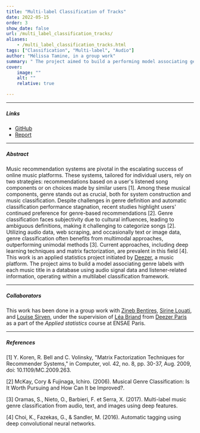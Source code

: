 ```yaml
---
title: "Multi-label Classification of Tracks" 
date: 2022-05-15
order: 3
show_date: false
url: /multi_label_classification_tracks/
aliases: 
    - /multi_label_classification_tracks.html
tags: ["Classification", "Multi-label", "Audio"]
author: "Mélissa Tamine, in a group work"
summary: " The project aimed to build a performing model associating genre labels with each music title in a database using audio signal data and listener-related information, operating within a multi-label classification framework." 
cover:
    image: ""
    alt: ""
    relative: true

---
```


---

##### Links

+ [GitHub](https://github.com/taminemelissa/multi-label-classification)
+ [Report](/projects/memoire_statistique_appliquee.pdf)

---

##### Abstract

Music recommendation systems are pivotal in the escalating success of online music platforms. These systems, tailored for individual users, rely on two strategies: recommendations based on a user's listened song components or on choices made by similar users [1]. Among these musical components, genre stands out as crucial, both for system construction and music classification. Despite challenges in genre definition and automatic classification performance stagnation, recent studies highlight users' continued preference for genre-based recommendations [2]. Genre classification faces subjectivity due to cultural influences, leading to ambiguous definitions, making it challenging to categorize songs [2]. Utilizing audio data, web scraping, and occasionally text or image data, genre classification often benefits from multimodal approaches, outperforming unimodal methods [3]. Current approaches, including deep learning techniques and matrix factorization, are prevalent in this field [4]. This work is an applied statistics project initiated by [Deezer](https://www.deezer.com/), a music platform. The project aims to build a model associating genre labels with each music title in a database using audio signal data and listener-related information, operating within a multilabel classification framework. 

---

##### Collaborators

This work has been done in a group work with [Zineb Bentires](https://www.linkedin.com/in/zineb-bentires-1b9191195/), [Sirine Louati](https://www.linkedin.com/in/sirine-louati-465932179/?originalSubdomain=fr), and [Louise Sirven](https://www.linkedin.com/in/louise-sirven-29066a260/), under the supervision of [Léa Briand](https://www.linkedin.com/in/l%C3%A9a-briand-732291106/) from [Deezer Paris](https://www.deezer.com/) as a part of the _Applied statistics_ course at ENSAE Paris.

---

##### References

[1] Y. Koren, R. Bell and C. Volinsky, "Matrix Factorization Techniques for Recommender Systems," in Computer, vol. 42, no. 8, pp. 30-37, Aug. 2009, doi: 10.1109/MC.2009.263.

[2] McKay, Cory & Fujinaga, Ichiro. (2006). Musical Genre Classification: Is It Worth Pursuing and How Can It be Improved?. 

[3] Oramas, S., Nieto, O., Barbieri, F. et Serra, X. (2017). Multi-label music genre classification from audio, text, and images using deep features.

[4] Choi, K., Fazekas, G., & Sandler, M. (2016). Automatic tagging using deep convolutional neural networks.